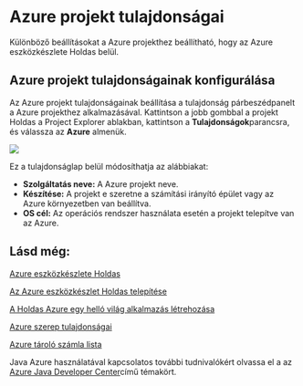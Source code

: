<properties
    pageTitle="Azure projekt tulajdonságai"
    description="Az Azure eszközkészlet Holdas az Azure projekt tulajdonságai beállításait ismerteti."
    services=""
    documentationCenter="java"
    authors="rmcmurray"
    manager="wpickett"
    editor=""/>

<tags
    ms.service="multiple"
    ms.workload="na"
    ms.tgt_pltfrm="multiple"
    ms.devlang="Java"
    ms.topic="article"
    ms.date="08/11/2016" 
    ms.author="robmcm"/>

<!-- Legacy MSDN URL = https://msdn.microsoft.com/library/azure/jj835232.aspx -->

# <a name="azure-project-properties"></a>Azure projekt tulajdonságai #

Különböző beállításokat a Azure projekthez beállítható, hogy az Azure eszközkészlete Holdas belül.

## <a name="configuring-azure-project-properties"></a>Azure projekt tulajdonságainak konfigurálása ##

Az Azure projekt tulajdonságainak beállítása a tulajdonság párbeszédpanelt a Azure projekthez alkalmazásával. Kattintson a jobb gombbal a projekt Holdas a Project Explorer ablakban, kattintson a **Tulajdonságok**parancsra, és válassza az **Azure** almenük.

![][ic719480]

Ez a tulajdonságlap belül módosíthatja az alábbiakat: 

* **Szolgáltatás neve:** A Azure projekt neve.
* **Készítése:** A projekt e szeretne a számítási irányító épület vagy az Azure környezetben van beállítva.
* **OS cél:** Az operációs rendszer használata esetén a projekt telepítve van az Azure.

## <a name="see-also"></a>Lásd még: ##

[Azure eszközkészlete Holdas][]

[Az Azure eszközkészlet Holdas telepítése][] 

[A Holdas Azure egy helló világ alkalmazás létrehozása][]

[Azure szerep tulajdonságai][]

[Azure tároló számla lista][]

Java Azure használatával kapcsolatos további tudnivalókért olvassa el a az [Azure Java Developer Center][]című témakört.

<!-- URL List -->

[Azure Java Developer Center]: http://go.microsoft.com/fwlink/?LinkID=699547
[Azure eszközkészlete Holdas]: http://go.microsoft.com/fwlink/?LinkID=699529
[Azure szerep tulajdonságai]: http://go.microsoft.com/fwlink/?LinkID=699525
[Azure tároló számla lista]: http://go.microsoft.com/fwlink/?LinkID=699528
[A Holdas Azure egy helló világ alkalmazás létrehozása]: http://go.microsoft.com/fwlink/?LinkID=699533
[Az Azure eszközkészlet Holdas telepítése]: http://go.microsoft.com/fwlink/?LinkId=699546

<!-- IMG List -->

[ic719480]: ./media/azure-toolkit-for-eclipse-azure-project-properties/ic719480.png
